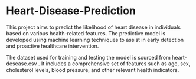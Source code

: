 # Heart-Disease-Prediction

This project aims to predict the likelihood of heart disease in individuals based on various health-related features. 
The predictive model is developed using machine learning techniques to assist in early detection and proactive healthcare intervention.

The dataset used for training and testing the model is sourced from heart-desease.csv .
It includes a comprehensive set of features such as age, sex, cholesterol levels, blood pressure, and other relevant health indicators.
